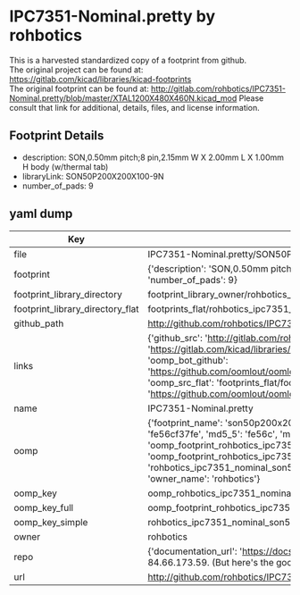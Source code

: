 # IPC7351-Nominal.pretty by rohbotics  
This is a harvested standardized copy of a footprint from github.  
The original project can be found at:  
https://gitlab.com/kicad/libraries/kicad-footprints  
The original footprint can be found at:
http://gitlab.com/rohbotics/IPC7351-Nominal.pretty/blob/master/XTAL1200X480X460N.kicad_mod
Please consult that link for additional, details, files, and license information.  
## Footprint Details
* description: SON,0.50mm pitch;8 pin,2.15mm W X 2.00mm L X 1.00mm H body (w/thermal tab)  
* libraryLink: SON50P200X200X100-9N  
* number_of_pads: 9  
## yaml dump  
| Key | Value |  
| --- | --- |  
| file | IPC7351-Nominal.pretty/SON50P200X200X100-9N.kicad_mod |  
| footprint | {'description': 'SON,0.50mm pitch;8 pin,2.15mm W X 2.00mm L X 1.00mm H body (w/thermal tab)', 'libraryLink': 'SON50P200X200X100-9N', 'number_of_pads': 9} |  
| footprint_library_directory | footprint_library_owner/rohbotics_IPC7351-Nominal.pretty |  
| footprint_library_directory_flat | footprints_flat/rohbotics_ipc7351_nominal_son50p200x200x100_9n/working |  
| github_path | http://github.com/rohbotics/IPC7351-Nominal.pretty/blob/master/SON50P200X200X100-9N.kicad_mod |  
| links | {'github_src': 'http://gitlab.com/rohbotics/IPC7351-Nominal.pretty/blob/master/XTAL1200X480X460N.kicad_mod', 'github_src_repo': 'https://gitlab.com/kicad/libraries/kicad-footprints', 'oomp_bot': 'footprints/rohbotics_ipc7351_nominal_son50p200x200x100_9n/working', 'oomp_bot_github': 'https://github.com/oomlout/oomlout_oomp_footprint_bot/tree/main/footprints/rohbotics_ipc7351_nominal_son50p200x200x100_9n/working', 'oomp_src_flat': 'footprints_flat/footprints_flat/rohbotics_ipc7351_nominal_son50p200x200x100_9n/working', 'oomp_src_flat_github': 'https://github.com/oomlout/oomlout_oomp_footprint_src/tree/main/footprints_flat/rohbotics_ipc7351_nominal_son50p200x200x100_9n/working'} |  
| name | IPC7351-Nominal.pretty |  
| oomp | {'footprint_name': 'son50p200x200x100_9n', 'library_name': 'ipc7351_nominal', 'md5': 'fe56cf37fee795e25bcaed649ff0b57b', 'md5_10': 'fe56cf37fe', 'md5_5': 'fe56c', 'md5_6': 'fe56cf', 'oomp_key': 'oomp_rohbotics_ipc7351_nominal_son50p200x200x100_9n', 'oomp_key_extra': 'oomp_footprint_rohbotics_ipc7351_nominal_son50p200x200x100_9n', 'oomp_key_full': 'oomp_footprint_rohbotics_ipc7351_nominal_son50p200x200x100_9n_fe56cf', 'oomp_key_simple': 'rohbotics_ipc7351_nominal_son50p200x200x100_9n', 'original_filename': 'IPC7351-Nominal.pretty/SON50P200X200X100-9N.kicad_mod', 'owner_name': 'rohbotics'} |  
| oomp_key | oomp_rohbotics_ipc7351_nominal_son50p200x200x100_9n |  
| oomp_key_full | oomp_footprint_rohbotics_ipc7351_nominal_son50p200x200x100_9n |  
| oomp_key_simple | rohbotics_ipc7351_nominal_son50p200x200x100_9n |  
| owner | rohbotics |  
| repo | {'documentation_url': 'https://docs.github.com/rest/overview/resources-in-the-rest-api#rate-limiting', 'message': "API rate limit exceeded for 84.66.173.59. (But here's the good news: Authenticated requests get a higher rate limit. Check out the documentation for more details.)"} |  
| url | http://github.com/rohbotics/IPC7351-Nominal.pretty |  

